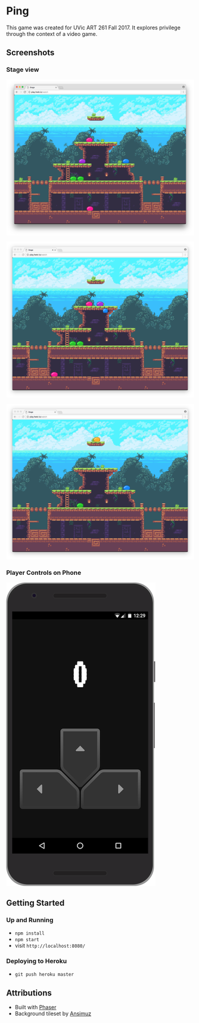 # Ping

This game was created for UVic ART 261 Fall 2017. It explores privilege through the context of a video game.

## Screenshots

### Stage view

![Stage view](./assets/stage1.png)

![Stage view](./assets/stage2.png)

![Stage view](./assets/stage3.png)

### Player Controls on Phone

![Player view](./assets/player.png)

## Getting Started

### Up and Running
* `npm install`
* `npm start`
* visit `http://localhost:8080/`

### Deploying to Heroku

* `git push heroku master`

## Attributions

* Built with [Phaser](https://phaser.io/)
* Background tileset by [Ansimuz](https://opengameart.org/users/ansimuz)
